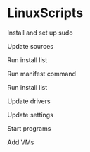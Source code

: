 # LinuxScripts

Install and set up sudo

Update sources

Run install list

Run manifest command

Run install list

Update drivers

Update settings

Start programs

Add VMs
